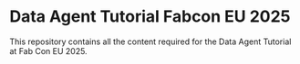 # Data Agent Tutorial Fabcon EU 2025
This repository contains all the content required for the Data Agent Tutorial at Fab Con EU 2025. 


